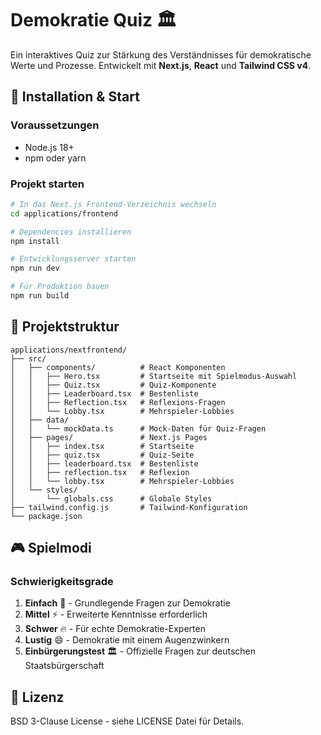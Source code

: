 # Demokratie Quiz 🏛️

Ein interaktives Quiz zur Stärkung des Verständnisses für demokratische Werte und Prozesse. Entwickelt mit **Next.js**, **React** und **Tailwind CSS v4**.

## 🚀 Installation & Start

### Voraussetzungen

- Node.js 18+
- npm oder yarn

### Projekt starten

```bash
# In das Next.js Frontend-Verzeichnis wechseln
cd applications/frontend

# Dependencies installieren
npm install

# Entwicklungsserver starten
npm run dev

# Für Produktion bauen
npm run build
```

## 📁 Projektstruktur

```plaintext
applications/nextfrontend/
├── src/
│   ├── components/          # React Komponenten
│   │   ├── Hero.tsx         # Startseite mit Spielmodus-Auswahl
│   │   ├── Quiz.tsx         # Quiz-Komponente
│   │   ├── Leaderboard.tsx  # Bestenliste
│   │   ├── Reflection.tsx   # Reflexions-Fragen
│   │   └── Lobby.tsx        # Mehrspieler-Lobbies
│   ├── data/
│   │   └── mockData.ts      # Mock-Daten für Quiz-Fragen
│   ├── pages/               # Next.js Pages
│   │   ├── index.tsx        # Startseite
│   │   ├── quiz.tsx         # Quiz-Seite
│   │   ├── leaderboard.tsx  # Bestenliste
│   │   ├── reflection.tsx   # Reflexion
│   │   └── lobby.tsx        # Mehrspieler-Lobbies
│   └── styles/
│       └── globals.css      # Globale Styles
├── tailwind.config.js       # Tailwind-Konfiguration
└── package.json
```

## 🎮 Spielmodi

### Schwierigkeitsgrade

1. **Einfach** 🌱 - Grundlegende Fragen zur Demokratie
2. **Mittel** ⚡ - Erweiterte Kenntnisse erforderlich
3. **Schwer** 🔥 - Für echte Demokratie-Experten
4. **Lustig** 😄 - Demokratie mit einem Augenzwinkern
5. **Einbürgerungstest** 🏛️ - Offizielle Fragen zur deutschen Staatsbürgerschaft

## 📄 Lizenz

BSD 3-Clause License - siehe LICENSE Datei für Details.
